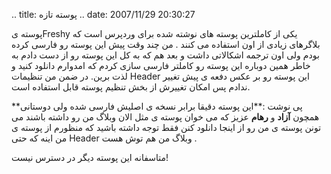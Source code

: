 .. title: پوسته تازه .. date: 2007/11/29 20:30:27

پوسته یFreshy یکی از کاملترین پوسته های نوشته شده برای وردپرس است که
بلاگرهای زیادی از اون استفاده می کنند . من چند وقت پیش این پوسته رو
فارسی کرده بودم ولی اون ترجمه اشکالاتی داشت و بعد هم که به کل این پوسته
رو از دست دادم به خاطر همین دوباره این پوسته رو کاملتر فارسی سازی کردم
که امدوارم دانلود کنید و لذت برین. در ضمن من تنظیمات Header این پوسته رو
بر عکس دفعه ی پیش تغییر ندادم پس امکان تغییرش از بخش تنظیم پوسته قابل
استفاده است.

**پی نوشت :**این پوسته دقیقا برابر نسخه ی اصلیش فارسی شده ولی دوستانی
همچون **آزاد** و **رهام** عزیز که می خوان پوسته ی مثل الان وبلاگ من رو
داشته باشند می تونن پوسته ی من رو از اینجا دانلود کنن فقط توجه داشته
باشید که منظورم از پوسته ی من اینه که حتی Header وبلاگ من هم توش هست .

متاسفانه این پوسته دیگر در دسترس نیست‌!
